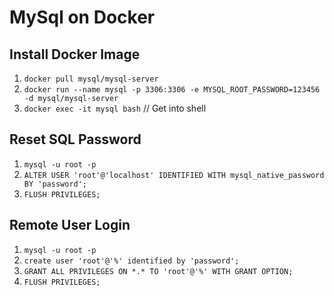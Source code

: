 # MySql on Docker

## **Install Docker Image**

1. `docker pull mysql/mysql-server`
2. `docker run --name mysql -p 3306:3306 -e MYSQL_ROOT_PASSWORD=123456 -d mysql/mysql-server`
3. `docker exec -it mysql bash` // Get into shell

## **Reset SQL Password**

1. `mysql -u root -p`
2. `ALTER USER 'root'@'localhost' IDENTIFIED WITH mysql_native_password BY 'password';`
3. `FLUSH PRIVILEGES;`

## **Remote User Login**

1. `mysql -u root -p`
2. `create user 'root'@'%' identified by 'password';`
3. `GRANT ALL PRIVILEGES ON *.* TO 'root'@'%' WITH GRANT OPTION;`
4. `FLUSH PRIVILEGES;`

